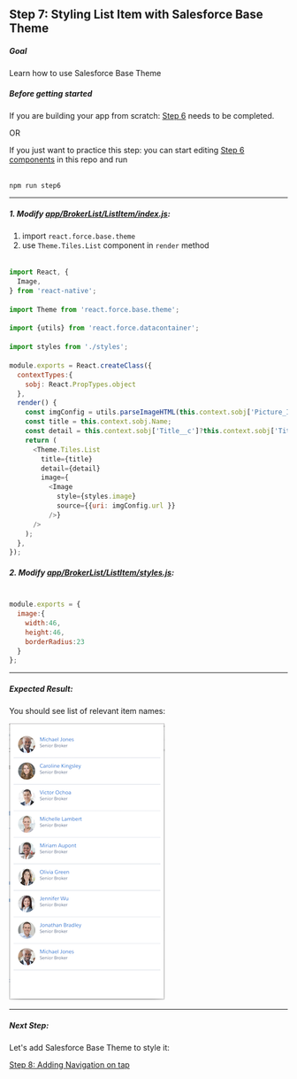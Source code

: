 ## Step 7: Styling List Item with Salesforce Base Theme

##### Goal

Learn how to use Salesforce Base Theme

##### Before getting started

If you are building your app from scratch: [Step 6](/tutorial/step06_sobject_list/) needs to be completed.

OR

If you just want to practice this step: you can start editing [Step 6 components](/tutorial/step06_sobject_list/) in this repo and run

```

npm run step6

```

***

##### 1. Modify [app/BrokerList/ListItem/index.js](/tutorial/step07_list_item_with_base.theme/app/BrokerList/ListItem/index.js):

1. import `react.force.base.theme`
2. use `Theme.Tiles.List` component in `render` method

```js

import React, {
  Image,
} from 'react-native';

import Theme from 'react.force.base.theme';

import {utils} from 'react.force.datacontainer';

import styles from './styles';

module.exports = React.createClass({
  contextTypes:{
    sobj: React.PropTypes.object
  },
  render() {
    const imgConfig = utils.parseImageHTML(this.context.sobj['Picture_IMG__c']);
    const title = this.context.sobj.Name;
    const detail = this.context.sobj['Title__c']?this.context.sobj['Title__c']:' ';
    return (
      <Theme.Tiles.List 
        title={title} 
        detail={detail}
        image={
          <Image 
            style={styles.image}
            source={{uri: imgConfig.url }}
          />} 
      />
    );
  },
});


```

##### 2. Modify [app/BrokerList/ListItem/styles.js](/tutorial/step07_list_item_with_base.theme/app/BrokerList/ListItem/styles.js):

```js

module.exports = {
  image:{
    width:46,
    height:46,
    borderRadius:23
  }
};

```

***

##### Expected Result:

You should see list of relevant item names:

![iOS Screenshot](/tutorial/README_FILES/step7.png?raw=true)

***

##### Next Step:

Let's add Salesforce Base Theme to style it:

[Step 8: Adding Navigation on tap](/tutorial/step08_list_item_touch_handler/)
